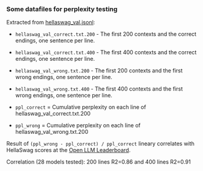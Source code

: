 ### Some datafiles for perplexity testing

Extracted from [hellaswag_val.jsonl](https://github.com/rowanz/hellaswag/blob/master/data/hellaswag_val.jsonl):

- `hellaswag_val_correct.txt.200` - The first 200 contexts and the correct endings, one sentence per line.
- `hellaswag_val_correct.txt.400` - The first 400 contexts and the correct endings, one sentence per line.

- `hellaswag_val_wrong.txt.200` - The first 200 contexts and the first wrong endings, one sentence per line.
- `hellaswag_val_wrong.txt.400` - The first 400 contexts and the first wrong endings, one sentence per line.

- `ppl_correct` = Cumulative perplexity on each line of hellaswag_val_correct.txt.200
- `ppl_wrong` = Cumulative perplexity on each line of hellaswag_val_wrong.txt.200

Result of `(ppl_wrong - ppl_correct) / ppl_correct` lineary correlates with HellaSwag scores at the [Open LLM Leaderboard](https://huggingface.co/spaces/HuggingFaceH4/open_llm_leaderboard).

Correlation (28 models tested): 200 lines R2=0.86 and 400 lines R2=0.91
